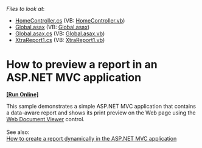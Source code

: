 <!-- default file list -->
*Files to look at*:

* [HomeController.cs](./CS/DevExpressMvcApplication1/Controllers/HomeController.cs) (VB: [HomeController.vb](./VB/DevExpressMvcApplication1/Controllers/HomeController.vb))
* [Global.asax](./CS/DevExpressMvcApplication1/Global.asax) (VB: [Global.asax](./VB/DevExpressMvcApplication1/Global.asax))
* [Global.asax.cs](./CS/DevExpressMvcApplication1/Global.asax.cs) (VB: [Global.asax.vb](./VB/DevExpressMvcApplication1/Global.asax.vb))
* [XtraReport1.cs](./CS/DevExpressMvcApplication1/Reports/XtraReport1.cs) (VB: [XtraReport1.vb](./VB/DevExpressMvcApplication1/Reports/XtraReport1.vb))
<!-- default file list end -->
# How to preview a report in an ASP.NET MVC application
<!-- run online -->
**[[Run Online]](https://codecentral.devexpress.com/e3248/)**
<!-- run online end -->


<p>This sample demonstrates a simple ASP.NET MVC application that contains a data-aware report and shows its print preview on the Web page using the <a href="https://documentation.devexpress.com/#AspNet/CustomDocument114491">Web Document Viewer</a> control.<br><br>See also:<br><a href="https://www.devexpress.com/Support/Center/p/E4714">How to create a report dynamically in the ASP.NET MVC application</a></p>

<br/>


